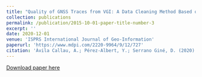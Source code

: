 ```yaml
---
title: "Quality of GNSS Traces from VGI: A Data Cleaning Method Based on Activity Type and User Experience"
collection: publications
permalink: /publication/2015-10-01-paper-title-number-3
excerpt: ''
date: 2020-12-01
venue: 'ISPRS International Journal of Geo-Information'
paperurl: 'https://www.mdpi.com/2220-9964/9/12/727'
citation: 'Àvila Callau, A.; Pérez-Albert, Y.; Serrano Giné, D. (2020). &quot;Quality of GNSS Traces from VGI: A Data Cleaning Method Based on Activity Type and User Experience.&quot; <i>ISPRS International Journal of Geo-Information</i>. 9, 727.'
---
```


[Download paper here](https://www.mdpi.com/2220-9964/9/12/727/pdf)

